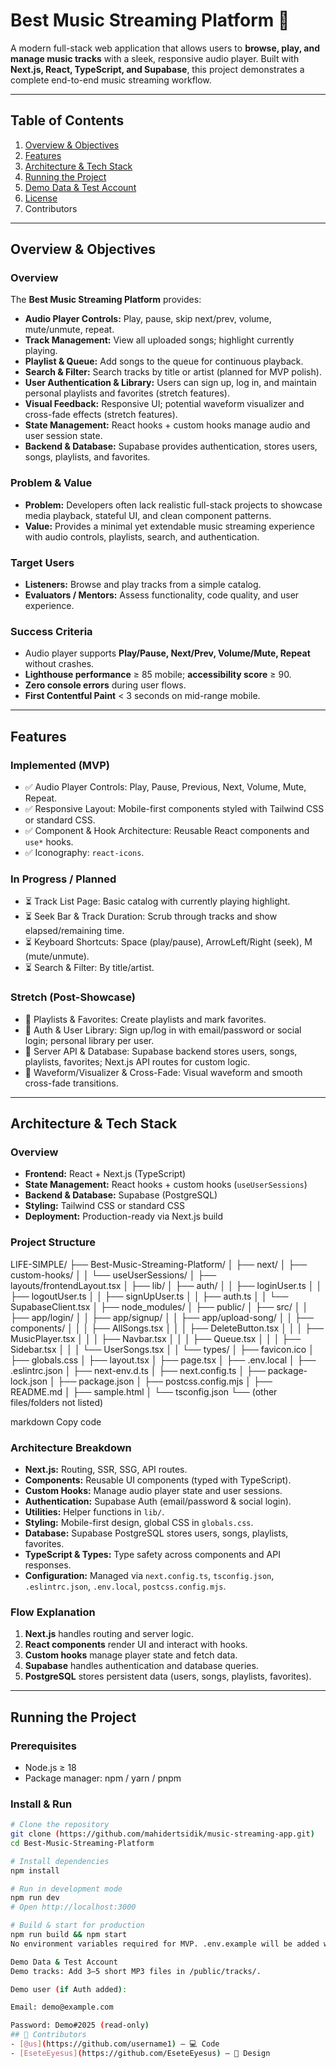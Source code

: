 # Best Music Streaming Platform 🎵

A modern full-stack web application that allows users to **browse, play, and manage music tracks** with a sleek, responsive audio player. Built with **Next.js, React, TypeScript, and Supabase**, this project demonstrates a complete end-to-end music streaming workflow.

---

## Table of Contents
1. [Overview & Objectives](#overview--objectives)
2. [Features](#features)
3. [Architecture & Tech Stack](#architecture--tech-stack)
4. [Running the Project](#running-the-project)
5. [Demo Data & Test Account](#demo-data--test-account)
6. [License](#license)
7. Contributors

---

## Overview & Objectives

### Overview
The **Best Music Streaming Platform** provides:

- **Audio Player Controls:** Play, pause, skip next/prev, volume, mute/unmute, repeat.
- **Track Management:** View all uploaded songs; highlight currently playing.
- **Playlist & Queue:** Add songs to the queue for continuous playback.
- **Search & Filter:** Search tracks by title or artist (planned for MVP polish).
- **User Authentication & Library:** Users can sign up, log in, and maintain personal playlists and favorites (stretch features).
- **Visual Feedback:** Responsive UI; potential waveform visualizer and cross-fade effects (stretch features).
- **State Management:** React hooks + custom hooks manage audio and user session state.
- **Backend & Database:** Supabase provides authentication, stores users, songs, playlists, and favorites.

### Problem & Value
- **Problem:** Developers often lack realistic full-stack projects to showcase media playback, stateful UI, and clean component patterns.  
- **Value:** Provides a minimal yet extendable music streaming experience with audio controls, playlists, search, and authentication.

### Target Users
- **Listeners:** Browse and play tracks from a simple catalog.  
- **Evaluators / Mentors:** Assess functionality, code quality, and user experience.

### Success Criteria
- Audio player supports **Play/Pause, Next/Prev, Volume/Mute, Repeat** without crashes.  
- **Lighthouse performance** ≥ 85 mobile; **accessibility score** ≥ 90.  
- **Zero console errors** during user flows.  
- **First Contentful Paint** < 3 seconds on mid-range mobile.

---

## Features

### Implemented (MVP)
- ✅ Audio Player Controls: Play, Pause, Previous, Next, Volume, Mute, Repeat.  
- ✅ Responsive Layout: Mobile-first components styled with Tailwind CSS or standard CSS.  
- ✅ Component & Hook Architecture: Reusable React components and `use*` hooks.  
- ✅ Iconography: `react-icons`.

### In Progress / Planned
- ⏳ Track List Page: Basic catalog with currently playing highlight.  
- ⏳ Seek Bar & Track Duration: Scrub through tracks and show elapsed/remaining time.  
- ⏳ Keyboard Shortcuts: Space (play/pause), ArrowLeft/Right (seek), M (mute/unmute).  
- ⏳ Search & Filter: By title/artist.

### Stretch (Post-Showcase)
- 🎯 Playlists & Favorites: Create playlists and mark favorites.  
- 🎯 Auth & User Library: Sign up/log in with email/password or social login; personal library per user.  
- 🎯 Server API & Database: Supabase backend stores users, songs, playlists, favorites; Next.js API routes for custom logic.  
- 🎯 Waveform/Visualizer & Cross-Fade: Visual waveform and smooth cross-fade transitions.

---

## Architecture & Tech Stack

### Overview
- **Frontend:** React + Next.js (TypeScript)  
- **State Management:** React hooks + custom hooks (`useUserSessions`)  
- **Backend & Database:** Supabase (PostgreSQL)  
- **Styling:** Tailwind CSS or standard CSS  
- **Deployment:** Production-ready via Next.js build  

### Project Structure
LIFE-SIMPLE/
├── Best-Music-Streaming-Platform/
│ ├── next/
│ ├── custom-hooks/
│ │ └── useUserSessions/
│ ├── layouts/frontendLayout.tsx
│ ├── lib/
│ ├── auth/
│ │ ├── loginUser.ts
│ │ ├── logoutUser.ts
│ │ ├── signUpUser.ts
│ │ ├── auth.ts
│ │ └── SupabaseClient.tsx
│ ├── node_modules/
│ ├── public/
│ ├── src/
│ │ ├── app/login/
│ │ ├── app/signup/
│ │ ├── app/upload-song/
│ │ ├── components/
│ │ │ ├── AllSongs.tsx
│ │ │ ├── DeleteButton.tsx
│ │ │ ├── MusicPlayer.tsx
│ │ │ ├── Navbar.tsx
│ │ │ ├── Queue.tsx
│ │ │ ├── Sidebar.tsx
│ │ │ └── UserSongs.tsx
│ │ └── types/
│ ├── favicon.ico
│ ├── globals.css
│ ├── layout.tsx
│ ├── page.tsx
│ ├── .env.local
│ ├── .eslintrc.json
│ ├── next-env.d.ts
│ ├── next.config.ts
│ ├── package-lock.json
│ ├── package.json
│ ├── postcss.config.mjs
│ ├── README.md
│ ├── sample.html
│ └── tsconfig.json
└── (other files/folders not listed)

markdown
Copy code

### Architecture Breakdown
- **Next.js:** Routing, SSR, SSG, API routes.  
- **Components:** Reusable UI components (typed with TypeScript).  
- **Custom Hooks:** Manage audio player state and user sessions.  
- **Authentication:** Supabase Auth (email/password & social login).  
- **Utilities:** Helper functions in `lib/`.  
- **Styling:** Mobile-first design, global CSS in `globals.css`.  
- **Database:** Supabase PostgreSQL stores users, songs, playlists, favorites.  
- **TypeScript & Types:** Type safety across components and API responses.  
- **Configuration:** Managed via `next.config.ts`, `tsconfig.json`, `.eslintrc.json`, `.env.local`, `postcss.config.mjs`.

### Flow Explanation
1. **Next.js** handles routing and server logic.  
2. **React components** render UI and interact with hooks.  
3. **Custom hooks** manage player state and fetch data.  
4. **Supabase** handles authentication and database queries.  
5. **PostgreSQL** stores persistent data (users, songs, playlists, favorites).

---

## Running the Project

### Prerequisites
- Node.js ≥ 18  
- Package manager: npm / yarn / pnpm  

### Install & Run
```bash
# Clone the repository
git clone (https://github.com/mahidertsidik/music-streaming-app.git)
cd Best-Music-Streaming-Platform

# Install dependencies
npm install

# Run in development mode
npm run dev
# Open http://localhost:3000

# Build & start for production
npm run build && npm start
No environment variables required for MVP. .env.example will be added when Auth/DB features are implemented.

Demo Data & Test Account
Demo tracks: Add 3–5 short MP3 files in /public/tracks/.

Demo user (if Auth added):

Email: demo@example.com

Password: Demo#2025 (read-only)
## 👥 Contributors
- [@us](https://github.com/username1) – 💻 Code
- [EseteEyesus](https://github.com/EseteEyesus) – 🎨 Design
